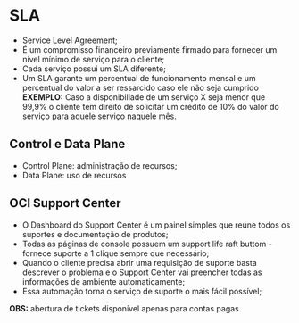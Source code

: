 # SLA

- Service Level Agreement;
- É um compromisso financeiro previamente firmado para fornecer um nível mínimo de serviço para o cliente;
- Cada serviço possui um SLA diferente;
- Um SLA garante um percentual de funcionamento mensal e um percentual do valor a ser ressarcido caso ele não seja cumprido
**EXEMPLO:**
Caso a disponibiliade de um serviço X seja menor que 99,9% o cliente tem direito de solicitar um crédito de 10% do valor do serviço para aquele serviço naquele mês.

## Control e Data Plane

- Control Plane: administração de recursos;
- Data Plane: uso de recursos

## OCI Support Center

- O Dashboard do Support Center é um painel simples que reúne todos os suportes e documentação de produtos;
- Todas as páginas de console possuem um support life raft buttom - fornece suporte a 1 clique sempre que necessário;
- Quando o cliente precisa abrir uma requisição de suporte basta descrever o problema e o Support Center vai preencher todas as informações de ambiente automaticamente;
- Essa automação torna o serviço de suporte o mais fácil possível;

**OBS:** abertura de tickets disponível apenas para contas pagas.




